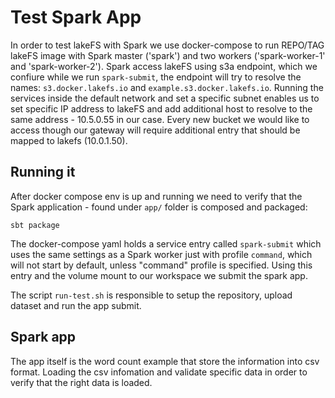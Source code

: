 # Test Spark App

In order to test lakeFS with Spark we use docker-compose to run REPO/TAG lakeFS image with Spark master \('spark'\) and two workers \('spark-worker-1' and 'spark-worker-2'\). Spark access lakeFS using s3a endpoint, which we confiure while we run `spark-submit`, the endpoint will try to resolve the names: `s3.docker.lakefs.io` and `example.s3.docker.lakefs.io`. Running the services inside the default network and set a specific subnet enables us to set specific IP address to lakeFS and add additional host to resolve to the same address - 10.5.0.55 in our case. Every new bucket we would like to access though our gateway will require additional entry that should be mapped to lakefs \(10.0.1.50\).

## Running it

After docker compose env is up and running we need to verify that the Spark application - found under `app/` folder is composed and packaged:

```text
sbt package
```

The docker-compose yaml holds a service entry called `spark-submit` which uses the same settings as a Spark worker just with profile `command`, which will not start by default, unless "command" profile is specified. Using this entry and the volume mount to our workspace we submit the spark app.

The script `run-test.sh` is responsible to setup the repository, upload dataset and run the app submit.

## Spark app

The app itself is the word count example that store the information into csv format. Loading the csv infomation and validate specific data in order to verify that the right data is loaded.

